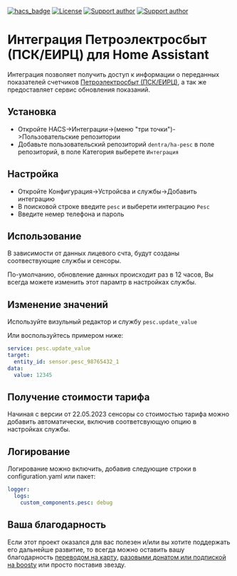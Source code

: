 [![hacs_badge](https://img.shields.io/badge/HACS-Custom-41BDF5.svg)](https://github.com/hacs/integration)
[![License][license-shield]][license]
[![Support author][donate-tinkoff-shield]][donate-tinkoff]
[![Support author][donate-boosty-shield]][donate-boosty]

[license-shield]: https://img.shields.io/static/v1?label=Лицензия&message=MIT&color=orange&logo=license
[license]: https://opensource.org/licenses/MIT
[donate-tinkoff-shield]: https://img.shields.io/static/v1?label=Поддержать+автора&message=Т-Банк&color=yellow
[donate-tinkoff]: https://www.tinkoff.ru/cf/3dZPaLYDBAI
[donate-boosty-shield]: https://img.shields.io/static/v1?label=Поддержать+автора&message=Boosty&color=red
[donate-boosty]: https://boosty.to/dentra

# Интеграция Петроэлектросбыт (ПСК/ЕИРЦ) для Home Assistant

Интеграция позволяет получить доступ к информации о переданных показателей счетчиков [Петроэлектросбыт (ПСК/ЕИРЦ)](https://ikus.pesc.ru/), а так же предоставляет сервис обновления показаний.

## Установка

- Откройте HACS->Интеграции->(меню "три точки")->Пользовательские репозитории
- Добавьте пользовательский репозиторий `dentra/ha-pesc` в поле репозиторий, в поле Категория выберете `Интеграция`

## Настройка

- Откройте Конфигурация->Устройсва и службы->Добавить интеграцию
- В поисковой строке введите `pesc` и выберети интеграцию `Pesc`
- Введите немер телефона и пароль

## Использование

В зависимости от данных лицевого счта, будут созданы соотвествующие службы и сенсоры.

По-умолчанию, обновление данных происходит раз в 12 часов, Вы всегда можете изменить этот парамтр в настройках службы.

## Изменение значений

Используйте визульный редактор и службу `pesc.update_value`

Или воспользуйтесь примером ниже:

```yaml
service: pesc.update_value
target:
  entity_id: sensor.pesc_98765432_1
data:
  value: 12345
```

## Получение стоимости тарифа

Начиная с версии от 22.05.2023 сенсоры со стоимостью тарифа можно добавить автоматически,
включив соответсвующую опцию в настройках службы.

## Логирование

Логирование можно включить, добавив следующие строки в configuration.yaml или пакет:

```yaml
logger:
  logs:
    custom_components.pesc: debug
```

## Ваша благодарность

Если этот проект оказался для вас полезен и/или вы хотите поддержать его дальнейше развитие, то всегда можно оставить вашу благодарность [переводом на карту](https://www.tinkoff.ru/cf/3dZPaLYDBAI), [разовыми донатом или подпиской на boosty](https://boosty.to/dentra) или просто поставив звезду.
